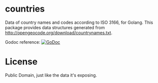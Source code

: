 countries
=========

Data of country names and codes according to ISO 3166, for Golang.
This package provides data structures generated from http://opengeocode.org/download/countrynames.txt.

Godoc reference: [![GoDoc](https://godoc.org/github.com/vincent-petithory/countries?status.png)](https://godoc.org/github.com/vincent-petithory/countries)

License
=======

Public Domain, just like the data it's exposing.
